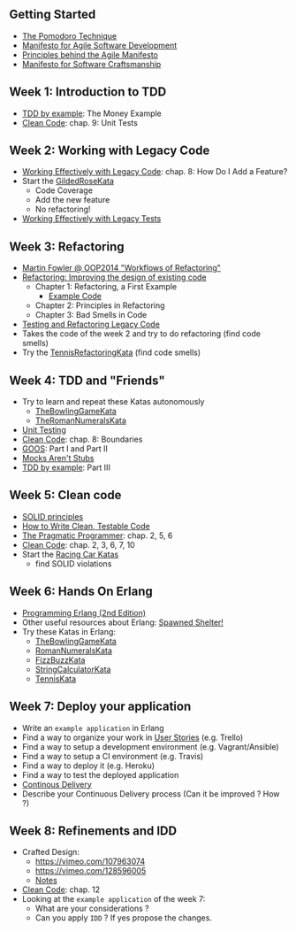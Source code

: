 ## Getting Started

- [The Pomodoro Technique](http://pomodorotechnique.com/)
- [Manifesto for Agile Software Development](http://www.agilemanifesto.org/)
- [Principles behind the Agile Manifesto](http://www.agilemanifesto.org/principles.html)
- [Manifesto for Software Craftsmanship](http://manifesto.softwarecraftsmanship.org/)

## Week 1: Introduction to TDD

- [TDD by example](http://www.amazon.com/Test-Driven-Development-By-Example/dp/0321146530): The Money Example
- [Clean Code](http://www.amazon.com/Clean-Code-Handbook-Software-Craftsmanship/dp/0132350882): chap. 9: Unit Tests

## Week 2: Working with Legacy Code

- [Working Effectively with Legacy Code](http://www.amazon.com/Working-Effectively-Legacy-Michael-Feathers/dp/0131177052): chap. 8: How Do I Add a Feature?
- Start the [GildedRoseKata](https://github.com/joebew42/GildedRose)
  - Code Coverage
  - Add the new feature
  - No refactoring!
- [Working Effectively with Legacy Tests](http://natpryce.com/articles/000813.html)

## Week 3: Refactoring

- [Martin Fowler @ OOP2014 "Workflows of Refactoring"](https://www.youtube.com/watch?v=vqEg37e4Mkw)
- [Refactoring: Improving the design of existing code](http://www.amazon.com/Refactoring-Improving-Design-Existing-Code/dp/0201485672)
  - Chapter 1: Refactoring, a First Example
    - [Example Code](https://github.com/joebew42/refactoring-day/tree/master/movie-rental/java)
  - Chapter 2: Principles in Refactoring
  - Chapter 3: Bad Smells in Code
- [Testing and Refactoring Legacy Code](https://www.youtube.com/watch?v=_NnElPO5BU0)
- Takes the code of the week 2 and try to do refactoring (find code smells)
- Try the [TennisRefactoringKata](https://github.com/emilybache/Tennis-Refactoring-Kata) (find code smells)

## Week 4: TDD and "Friends"

- Try to learn and repeat these Katas autonomously
  - [TheBowlingGameKata](http://butunclebob.com/ArticleS.UncleBob.TheBowlingGameKata)
  - [TheRomanNumeralsKata](http://www.codekatas.org/casts/roman-numerals-kata-with-audio-commentary)
- [Unit Testing](https://www.youtube.com/watch?v=wEhu57pih5w)
- [Clean Code](http://www.amazon.com/Clean-Code-Handbook-Software-Craftsmanship/dp/0132350882): chap. 8: Boundaries
- [GOOS](http://www.growing-object-oriented-software.com/): Part I and Part II
- [Mocks Aren't Stubs](http://martinfowler.com/articles/mocksArentStubs.html)
- [TDD by example](http://www.amazon.com/Test-Driven-Development-By-Example/dp/0321146530): Part III

## Week 5: Clean code

- [SOLID principles](http://butunclebob.com/ArticleS.UncleBob.PrinciplesOfOod)
- [How to Write Clean, Testable Code](https://www.youtube.com/watch?v=XcT4yYu_TTs)
- [The Pragmatic Programmer](https://pragprog.com/book/tpp/the-pragmatic-programmer): chap. 2, 5, 6
- [Clean Code](http://www.amazon.com/Clean-Code-Handbook-Software-Craftsmanship/dp/0132350882): chap. 2, 3, 6, 7, 10
- Start the [Racing Car Katas](https://github.com/emilybache/Racing-Car-Katas)
  - find SOLID violations

## Week 6: Hands On Erlang

- [Programming Erlang (2nd Edition)](https://pragprog.com/book/jaerlang2/programming-erlang)
- Other useful resources about Erlang: [Spawned Shelter!](http://spawnedshelter.com/)
- Try these Katas in Erlang:
  - [TheBowlingGameKata](http://butunclebob.com/ArticleS.UncleBob.TheBowlingGameKata)
  - [RomanNumeralsKata](http://codingdojo.org/cgi-bin/index.pl?KataRomanNumerals)
  - [FizzBuzzKata](http://codingdojo.org/cgi-bin/index.pl?KataFizzBuzz)
  - [StringCalculatorKata](http://osherove.com/tdd-kata-1/)
  - [TennisKata](http://codingdojo.org/cgi-bin/index.pl?KataTennis)

## Week 7: Deploy your application

- Write an `example application` in Erlang
- Find a way to organize your work in [User Stories](http://www.agilemodeling.com/artifacts/userStory.htm) (e.g. Trello)
- Find a way to setup a development environment (e.g. Vagrant/Ansible)
- Find a way to setup a CI environment (e.g. Travis)
- Find a way to deploy it (e.g. Heroku)
- Find a way to test the deployed application
- [Continous Delivery](http://martinfowler.com/bliki/ContinuousDelivery.html)
- Describe your Continuous Delivery process (Can it be improved ? How ?)

## Week 8: Refinements and IDD

- Crafted Design:
  - https://vimeo.com/107963074
  - https://vimeo.com/128596005
  - [Notes](http://joebew42.github.io/notes/20150712SandroMancuso_CraftedDesign.txt)
- [Clean Code](http://www.amazon.com/Clean-Code-Handbook-Software-Craftsmanship/dp/0132350882): chap. 12
- Looking at the `example application` of the week 7:
  - What are your considerations ?
  - Can you apply `IDD` ? If yes propose the changes.

